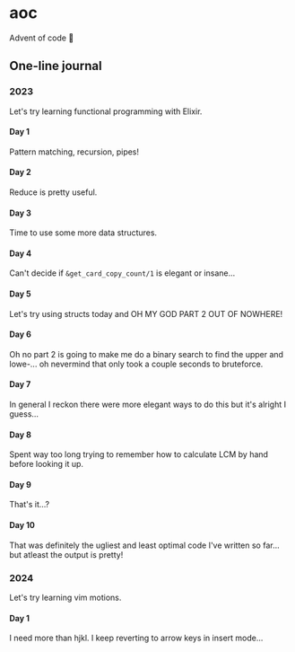 # aoc

Advent of code 🎄

## One-line journal

### 2023

Let's try learning functional programming with Elixir.

#### Day 1

Pattern matching, recursion, pipes!

#### Day 2

Reduce is pretty useful.

#### Day 3

Time to use some more data structures.

#### Day 4

Can't decide if `&get_card_copy_count/1` is elegant or insane...

#### Day 5

Let's try using structs today and OH MY GOD PART 2 OUT OF NOWHERE!

#### Day 6

Oh no part 2 is going to make me do a binary search to find the upper and lowe-... oh nevermind that only took a couple seconds to bruteforce.

#### Day 7

In general I reckon there were more elegant ways to do this but it's alright I guess...

#### Day 8

Spent way too long trying to remember how to calculate LCM by hand before looking it up.

#### Day 9

That's it...?

#### Day 10

That was definitely the ugliest and least optimal code I've written so far... but atleast the output is pretty!

### 2024

Let's try learning vim motions.

#### Day 1

I need more than hjkl. I keep reverting to arrow keys in insert mode...
